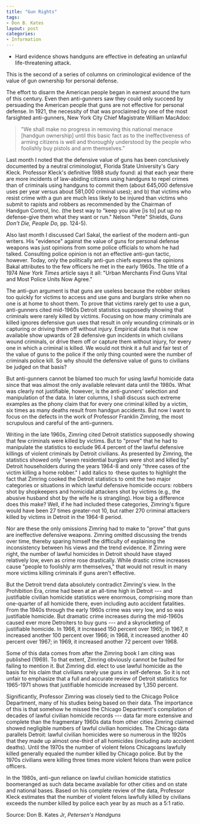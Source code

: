 ```yaml
---
title: "Gun Rights"
tags:
- Don B. Kates
layout: post
categories:
- Information
---
```


- Hard evidence shows handguns are effective in defeating an unlawful life-threatening attack.

This is the second of a series of columns on criminological evidence of the value of gun ownership for personal defense.

The effort to disarm the American people began in earnest around the turn of this century. Even then anti-gunners saw they could only succeed by persuading the American people that guns are not effective for personal defense. In 1921, the necessity of that was proclaimed by one of the most farsighted anti-gunners, New York City Chief Magistrate William MacAdoo:

> "We shall make no progress in removing this national menace \[handgun ownership\] until this basic fact as to the ineffectiveness of arming citizens is well and thoroughly understood by the people who foolishly buy pistols and arm themselves."

Last month I noted that the defensive value of guns has been conclusively documented by a neutral criminologist, Florida State University's Gary Kleck. Professor Kleck's definitive 1988 study found: a) that each year there are more incidents of law-abiding citizens using handguns to repel crimes than of criminals using handguns to commit them (about 645,000 defensive uses per year versus about 581,000 criminal uses); and b) that victims who resist crime with a gun are much less likely to be injured than victims who submit to rapists and robbers as recommended by the Chairman of Handgun Control, Inc. (the best way to "keep you alive \[is to\] put up no defense-give them what they want or run." Nelson "Pete" Shields, *Guns Don't Die, People Do,* pp. 124-5).

Also last month I discussed Carl Sakal, the earliest of the modern anti-gun writers. His "evidence" against the value of guns for personal defense weapons was just opinions from some police officials to whom he had talked. Consulting police opinion is not an effective anti-gun tactic, however. Today, only the politically anti-gun chiefs express the opinions Bakal attributes to the few officers he met in the early 1960s. The title of a 1974 *New York Times* article says it all: "Urban Merchants Find Guns Vital and Most Police Units Now Agree."

The anti-gun argument is that guns are useless because the robber strikes too quickly for victims to access and use guns and burglars strike when no one is at home to shoot them. To prove that victims rarely get to use a gun, anti-gunners cited mid-1960s Detroit statistics supposedly showing that criminals were rarely killed by victims. Focusing on how many criminals are killed ignores defensive gun uses that result in only wounding criminals or in capturing or driving them off without injury. Empirical data that is now available show upwards of 28 defensive gun incidents in which civilians wound criminals, or drive them off or capture them without injury, for every one in which a criminal is killed. We would not think it a full and fair test of the value of guns to the police if the only thing counted were the number of criminals police kill. So why should the defensive value of guns to civilians be judged on that basis?

But anti-gunners cannot be blamed too much for using lawful homicide data since that was almost the only available relevant data until the 1980s. What was clearly not justifiable, however, is the anti-gunners' selection and manipulation of the data. In later columns, I shall discuss such extreme examples as the phony claim that for every one criminal killed by a victim, six times as many deaths result from handgun accidents. But now I want to focus on the defects in the work of Professor Franklin Zimring, the most scrupulous and careful of the anti-gunners.

Writing in the late 1960s, Zimring cited Detroit statistics supposedly showing that few criminals were killed by victims. But to "prove" that he had to manipulate the statistics to exclude 96.4 percent of the lawful defensive killings of violent criminals by Detroit civilians. As presented by Zimring, the statistics showed only "seven residential burglars were shot and killed by" Detroit householders during the years 1964-8 and only "three cases of the victim killing a home robber." I add italics to ·these quotes to highlight the fact that Zimring cooked the Detroit statistics to omit the two major categories or situations in which lawful defensive homicide occurs: robbers shot by shopkeepers and homicidal attackers shot by victims (e.g., the abusive husband shot by the wife he is strangling). How big a difference does this make? Well, if he had included these categories, Zimring's figure would have been 27 times greater-not 10, but rather 270 criminal attackers killed by victims in Detroit in the 1964-8 period.

Nor are these the only omissions Zimring had to make to "prove" that guns are ineffective defensive weapons. Zimring omitted discussing the trends over time, thereby sparing himself the difficulty of explaining the inconsistency between his views and the trend evidence. If Zimring were right, the number of lawful homicides in Detroit should have stayed relatively low, even as crime rose drastically. While drastic crime increases cause "people to foolishly arm themselves," that would not result in many more victims killing criminals if guns aren't effective.

But the Detroit trend data absolutely contradict Zimring's view. In the Prohibition Era, crime had been at an all-time high in Detroit --- and justifiable civilian homicide statistics were enormous, comprising more than one-quarter of all homicide there, even including auto accident fatalities. From the 1940s through the early 1960s crime was very low, and so was justifiable homicide. But dramatic crime increases during the mid-1960s caused ever more Detroiters to buy guns --- and a skyrocketing of justifiable homicide. In 1966, it increased 150 percent over 1965; in 1967, it increased another 100 percent over 1966; in 1968, it increased another 40 percent over 1967; in 1969, it increased another 72 percent over 1968.

Some of this data comes from after the Zimring book I am citing was published (1969). To that extent, Zimring obviously cannot be faulted for failing to mention it. But Zimring did. elect to use lawful homicide as the basis for his claim that civilians rarely use guns in self-defense. So it is not unfair to emphasize that a full and accurate review of Detroit statistics for 1965-1971 shows that justifiable homicide increased by 1,350 percent.

Significantly, Professor Zimring was closely tied to the Chicago Police Department, many of his studies being based on their data. The importance of this is that somehow he missed the Chicago Department's compilation of decades of lawful civilian homicide records --- data far more extensive and complete than the fragmentary 1960s data from other cities Zimring claimed showed negligible numbers of lawful civilian homicides. The Chicago data parallels Detroit: lawful civilian homicides were so numerous in the 1920s that they made up almost one-third of all homicides (including auto accident deaths). Until the 1970s the number of violent felons Chicagoans lawfully killed generally equaled the number killed by Chicago police. But by the 1970s civilians were killing three times more violent felons than were police officers.

In the 1980s, anti-gun reliance on lawful civilian homicide statistics boomeranged as such data became available for other cities and on state and national bases. Based on his complete review of the data, Professor Kleck estimates that the number of violent felons lawfully killed by civilians exceeds the number killed by police each year by as much as a 5:1 ratio.

Source: Don B. Kates Jr, *Petersen's Handguns*
